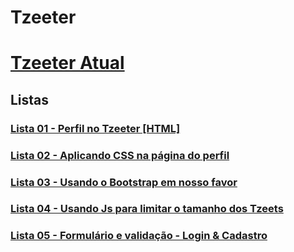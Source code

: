 # Tzeeter

# [Tzeeter Atual](https://l3yalberto.github.io/Tzeeter/)

## Listas

### [Lista 01 - Perfil no Tzeeter \[HTML\]](https://github.com/l3yAlberto/Tzeeter/tree/f02763ad5bb6985ab3da6f3f23815a20f9f3bfb4)

### [Lista 02 - Aplicando CSS na página do perfil](https://github.com/l3yAlberto/Tzeeter/tree/e7b4729c5562bb81bdc2c72824fa96fc926e2231)

### [Lista 03 - Usando o Bootstrap em nosso favor](https://github.com/l3yAlberto/Tzeeter/tree/a2a339a8719aaeafc26095dd3076d094cdf4196a)

### [Lista 04 - Usando Js para limitar o tamanho dos Tzeets](https://github.com/l3yAlberto/Tzeeter/tree/8bd79e0a97b9662b0503b8d9a0ccca3e8811f97b)

### [Lista 05 - Formulário e validação - Login & Cadastro](https://github.com/l3yAlberto/Tzeeter/tree/c0fa28cf6043e0402db4902215329efb3d601578)